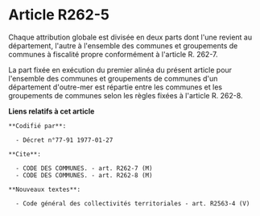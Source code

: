 # Article R262-5

Chaque attribution globale est divisée en deux parts dont l'une revient au département, l'autre à l'ensemble des communes et
groupements de communes à fiscalité propre conformément à l'article R. 262-7.

La part fixée en exécution du premier alinéa du présent article pour l'ensemble des communes et groupements de communes d'un
département d'outre-mer est répartie entre les communes et les groupements de communes selon les règles fixées à l'article R.
262-8.

**Liens relatifs à cet article**

	**Codifié par**:

	  - Décret n°77-91 1977-01-27

	**Cite**:

	  - CODE DES COMMUNES. - art. R262-7 (M)
	  - CODE DES COMMUNES. - art. R262-8 (M)

	**Nouveaux textes**:

	  - Code général des collectivités territoriales - art. R2563-4 (V)
